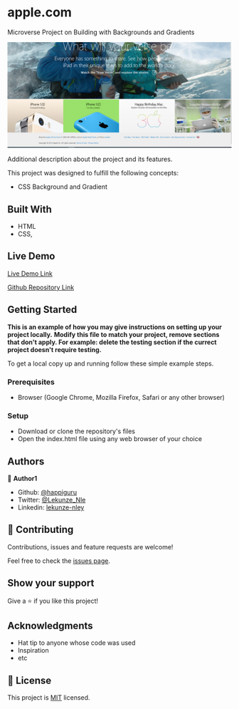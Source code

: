 # apple.com
Microverse Project on Building with Backgrounds and Gradients

![screenshot](./app_screenshot.PNG)

Additional description about the project and its features.

This project was designed to fulfill the following concepts:

- CSS Background and Gradient


## Built With

- HTML
- CSS,

## Live Demo

[Live Demo Link](https://rawcdn.githack.com/happiguru/apple.com/c06209f7c6482e81596da43635ef164b4eec23ee/index.html)

[Github Repository Link](https://github.com/happiguru/apple.com/tree/apple.com-feature-branch)

## Getting Started

**This is an example of how you may give instructions on setting up your project locally.**
**Modify this file to match your project, remove sections that don't apply. For example: delete the testing section if the currect project doesn't require testing.**



To get a local copy up and running follow these simple example steps.

### Prerequisites

- Browser (Google Chrome, Mozilla Firefox, Safari or any other browser)

### Setup

- Download or clone the repository's files
- Open the index.html file using any web browser of your choice




## Authors

👤 **Author1**

- Github: [@happiguru](https://github.com/happiguru)
- Twitter: [@Lekunze_Nle](https://twitter.com/Lekunze_Nley)
- Linkedin: [lekunze-nley](https://www.linkedin.com/in/lekunze-nley/)

## 🤝 Contributing

Contributions, issues and feature requests are welcome!

Feel free to check the [issues page](issues/).

## Show your support

Give a ⭐️ if you like this project!

## Acknowledgments

- Hat tip to anyone whose code was used
- Inspiration
- etc

## 📝 License

This project is [MIT](lic.url) licensed.
